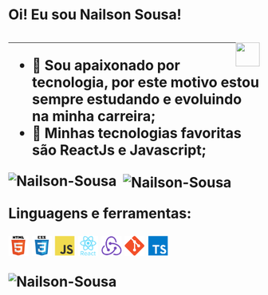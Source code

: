 <h1 align="left">Oi! Eu sou Nailson Sousa!<h1/>
<a href="https://github.com/Nailson97/" target="_blank">
  
<p align="left" >
<a href="https://www.linkedin.com/in/nailson-sousa-a761851ba/" target="_blank">
  <img align="right" src="https://i.ibb.co/Kx2GSrT/linkedin.png" width="48px" height="48px">
</a>
<hr/>  
<p align="left" >



- 💼 Sou apaixonado por tecnologia, por este motivo estou sempre estudando e evoluindo na minha carreira;
- 💬 Minhas tecnologias favoritas são ReactJs e Javascript;

<p>
  <img align="left" src="https://github-readme-stats.vercel.app/api/top-langs/?username=Nailson97&layout=compact&theme=graywhite&title_color=268bd2" alt="Nailson-Sousa" />
</p>
<p>&nbsp;
  <img align="center" src="https://github-readme-stats.vercel.app/api?username=Nailson97&count_private=true&show_icons=true&theme=graywhite&icon_color=268bd2&title_color=268bd2" alt="Nailson-Sousa" />
</p>

**Linguagens e ferramentas:**  

<p align="left">
<img src="https://raw.githubusercontent.com/devicons/devicon/master/icons/html5/html5-original-wordmark.svg" alt="html5" width="40" height="40"/> 
<img src="https://raw.githubusercontent.com/devicons/devicon/master/icons/css3/css3-original-wordmark.svg" alt="css3" width="40" height="40"/> 
<img src="https://raw.githubusercontent.com/devicons/devicon/master/icons/javascript/javascript-original.svg" alt="javascript" width="40" height="40"/> 
<img src="https://raw.githubusercontent.com/devicons/devicon/master/icons/react/react-original-wordmark.svg" alt="react" width="40" height="40"/> 
<img src="https://raw.githubusercontent.com/devicons/devicon/master/icons/redux/redux-original.svg" alt="redux" width="40" height="40"/> 
<img src="https://raw.githubusercontent.com/devicons/devicon/master/icons/git/git-original.svg" alt="git" width="40" height="40"/> 
<img src="https://raw.githubusercontent.com/devicons/devicon/master/icons/typescript/typescript-plain.svg" alt="typescript" width="40" height="40" />  
</p>


<p align="left"> <img src="https://komarev.com/ghpvc/?username=Nailson97" alt="Nailson-Sousa"/> </p>




